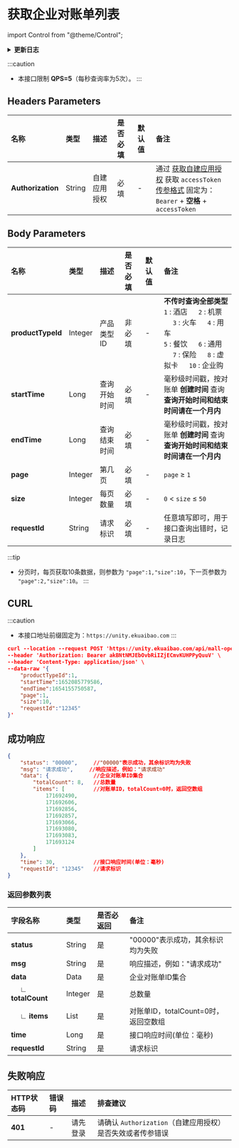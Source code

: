 # 获取企业对账单列表

import Control from "@theme/Control";

<Control
method="POST"
url="/api/mall-openapi/open-api/finance/bill/findPageDataBillId"
/>

<details>
  <summary><b>更新日志</b></summary>
  <div>

  [**1.6.1**](/docs/open-api/notice/update-log#161) -> 🆕 新增了本接口。<br/>

  </div>
</details>

:::caution
- 本接口限制 **QPS=5**（每秒查询率为5次）。
:::

## Headers Parameters

| 名称 | 类型 | 描述 | 是否必填 | 默认值 | 备注 |
| :--- | :--- | :--- | :--- |:--- | :--- |
| **Authorization** | String | 自建应用授权 | 必填 | - | 通过 [获取自建应用授权](/docs/open-api/getting-started/platform-auth) 获取 `accessToken`<br/>[传参格式](/docs/open-api/mall/question-answer#问题一) 固定为：`Bearer` + **空格** + `accessToken` | 

## Body Parameters

| 名称 | 类型 | 描述 | 是否必填 | 默认值 | 备注 |
| :--- | :--- | :--- | :--- |:--- | :--- |
| **productTypeId**| Integer | 产品类型ID   | 非必填 | - | **不传时查询全部类型**<br/>`1` : 酒店 &emsp; `2` : 机票 &emsp; `3` : 火车 &emsp; `4` : 用车<br/>`5` : 餐饮 &emsp; `6` : 通用 &emsp; `7` : 保险 &emsp; `8` : 虚拟卡 &emsp; `10` : 企业购 |
| **startTime**    | Long    | 查询开始时间  | 必填 | - | 毫秒级时间戳，按对账单 **创建时间** 查询<br/>**查询开始时间和结束时间请在一个月内** |
| **endTime**      | Long    | 查询结束时间  | 必填 | - | 毫秒级时间戳，按对账单 **创建时间** 查询<br/>**查询开始时间和结束时间请在一个月内** |
| **page**         | Integer | 第几页       | 必填 | - | `page` ≥ `1` |
| **size**         | Integer | 每页数量     | 必填 | - | `0` < `size` ≤ `50` |
| **requestId**    | String  | 请求标识     | 必填 | - | 任意填写即可，用于接口查询出错时，记录日志 |

:::tip
- 分页时，每页获取10条数据，则参数为 `"page":1,"size":10`，下一页参数为 `"page":2,"size":10`。
:::

## CURL
:::caution
- 本接口地址前缀固定为：`https://unity.ekuaibao.com`
:::

```json
curl --location --request POST 'https://unity.ekuaibao.com/api/mall-openapi/open-api/finance/bill/findPageDataBillId' \
--header 'Authorization: Bearer akBNtNMJEbOvbRiIZjECmvKUHPPyQuuV' \
--header 'Content-Type: application/json' \
--data-raw '{
    "productTypeId":1,
    "startTime":1652085779586,
    "endTime":1654155750587,
    "page":1,
    "size":10,
    "requestId":"12345"
}'
```
## 成功响应
```json
{
    "status": "00000",     //"00000"表示成功，其余标识均为失败
    "msg": "请求成功",     //响应描述，例如："请求成功"
    "data": {              //企业对账单ID集合
        "totalCount": 8,   //总数量
        "items": [         //对账单ID，totalCount=0时，返回空数组
            171692490,
            171692606,
            171692856,
            171692857,
            171693066,
            171693080,
            171693083,
            171693124
        ]
    },
    "time": 30,            //接口响应时间(单位：毫秒)
    "requestId": "12345"   //请求标识
}
```

### 返回参数列表
| 字段名称 | 类型      | 是否必返回 | 备注 |
| :--- |:--------| :--- | :--- |
| **status**              | String  | 是 | "00000"表示成功，其余标识均为失败 |
| **msg**                 | String  | 是 | 响应描述，例如："请求成功" |
| **data**                | Data    | 是 | 企业对账单ID集合 |
| **&emsp; ∟ totalCount**| Integer | 是 | 总数量 |
| **&emsp; ∟ items**     | List    | 是 | 对账单ID，totalCount=0时，返回空数组 |
| **time**                | Long    | 是 | 接口响应时间(单位：毫秒) |
| **requestId**           | String  | 是 | 请求标识 |

## 失败响应

| HTTP状态码 | 错误码 | 描述 | 排查建议 |
| :--- | :--- | :--- | :--- |
| **401** | - | 请先登录 | 请确认 `Authorization`（自建应用授权）是否失效或者传参错误 |
